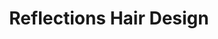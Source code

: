 ---
title: "Reflections Hair Design"
url: /redwood-city/reflections-hair-design/
shop: hairdresser
---
